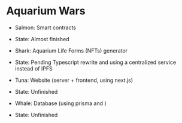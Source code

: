 # Aquarium Wars

* Salmon: Smart contracts
 - State: Almost finished
* Shark: Aquarium Life Forms (NFTs) generator
 - State: Pending Typescript rewrite and using a centralized service instead of IPFS
* Tuna: Website (server + frontend, using next.js)
 - State: Unfinished
* Whale: Database (using prisma and )
 - State: Unfinished
